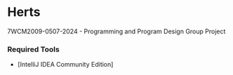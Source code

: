 # Herts
7WCM2009-0507-2024 - Programming and Program Design Group Project


### Required Tools

- [IntelliJ IDEA Community Edition]
